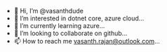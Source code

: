 - 👋 Hi, I’m @vasanthdude
- 👀 I’m interested in dotnet core, azure cloud...
- 🌱 I’m currently learning azure...
- 💞️ I’m looking to collaborate on github...
- 📫 How to reach me vasanth.rajan@outlook.com...

<!---
vasanthdude/vasanthdude is a ✨ special ✨ repository because its `README.md` (this file) appears on your GitHub profile.
You can click the Preview link to take a look at your changes.
--->
